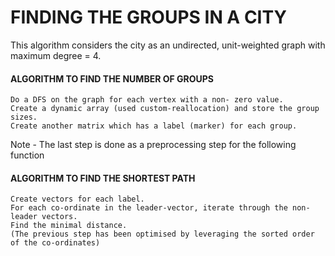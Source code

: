 # FINDING THE GROUPS IN A CITY

This algorithm considers the city as an undirected, unit-weighted graph with maximum degree = 4.

#### ALGORITHM TO FIND THE NUMBER OF GROUPS
    Do a DFS on the graph for each vertex with a non- zero value.
    Create a dynamic array (used custom-reallocation) and store the group sizes.
    Create another matrix which has a label (marker) for each group.

Note - The last step is done as a preprocessing step for the following function

#### ALGORITHM TO FIND THE SHORTEST PATH
    Create vectors for each label.
    For each co-ordinate in the leader-vector, iterate through the non-leader vectors.
    Find the minimal distance.
    (The previous step has been optimised by leveraging the sorted order of the co-ordinates)
